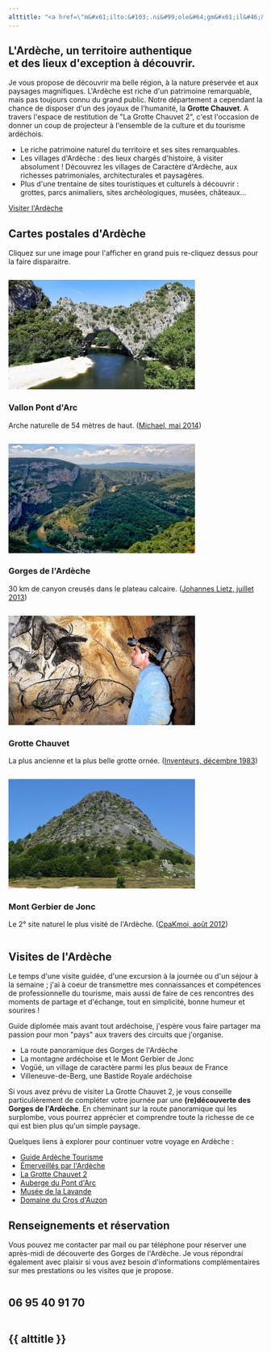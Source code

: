 ```yaml
---
alttitle: "<a href=\"m&#x61;ilto:&#103;.ni&#99;ole&#64;gm&#x61;il&#46;&#x63;om\">&#103;.ni&#99;ole&#64;gm&#x61;il&#46;&#x63;om</a>"
---
```

<section>

## L'Ardèche, un territoire authentique<br>et des lieux d'exception à découvrir.

Je vous propose de découvrir ma belle région, à la nature préservée et aux
paysages magnifiques. L'Ardèche est riche d'un patrimoine remarquable, mais pas
toujours connu du grand public. Notre département a cependant la chance de
disposer d'un des joyaux de l'humanité, la **Grotte Chauvet**. A travers l'espace
de restitution de "La Grotte Chauvet 2", c'est l'occasion de donner un coup de
projecteur à l'ensemble de la culture et du tourisme ardéchois.

* Le riche patrimoine naturel du territoire et ses sites remarquables.
* Les villages d'Ardèche : des lieux chargés d'histoire, à visiter absolument !
  Découvrez les villages de Caractère d'Ardèche, aux richesses patrimoniales,
  architecturales et paysagères.
* Plus d'une trentaine de sites touristiques et culturels à découvrir : grottes,
  parcs animaliers, sites archéologiques, musées, châteaux...

<div class="button">

[Visiter l'Ardèche](#visites)

</div>

</section>

<section id="photos">

## Cartes postales d'Ardèche

<div class="aide">

Cliquez sur une image pour l'afficher en grand puis re-cliquez dessus pour la
faire disparaitre.

</div>

<div class="row popx">
  <div class="column half">

![](./images/thumbs/vallon-pont-arc.jpg)

### Vallon Pont d'Arc

Arche naturelle de 54 mètres de haut.
([Michael, mai 2014](https://www.flickr.com/photos/jakob65/14311720556))

  </div>
  <div class="column half">

![](./images/thumbs/gorges-ardeche.jpg)

### Gorges de l'Ardèche

30 km de canyon creusés dans le plateau calcaire.
([Johannes Lietz, juillet 2013](https://www.flickr.com/photos/joe_leads/13043293793))

  </div>
  <div class="column half">

![](./images/thumbs/grotte-chauvet.jpg)

### Grotte Chauvet

La plus ancienne et la plus belle grotte ornée.
([Inventeurs, décembre 1983](https://fr-fr.facebook.com/InventeursGrotteChauvet))

  </div>
  <div class="column half">

![](./images/thumbs/mont-gerbier-jonc.jpg)

### Mont Gerbier de Jonc

Le 2° site naturel le plus visité de l'Ardèche.
([CpaKmoi, août 2012](https://www.flickr.com/photos/cpakmoi/8664182413))

  </div>
</div>

</section>

<section id="visites">

## Visites de l'Ardèche

Le temps d'une visite guidée, d'une excursion à la journée ou d'un séjour à la
semaine ; j'ai à coeur de transmettre mes connaissances et compétences de
professionnelle du tourisme, mais aussi de faire de ces rencontres des moments
de partage et d'échange, tout en simplicité, bonne humeur et sourires !

Guide diplomée mais avant tout ardéchoise, j'espère vous faire partager ma
passion pour mon "pays" aux travers des circuits que j'organise.

* La route panoramique des Gorges de l'Ardèche
* La montagne ardéchoise et le Mont Gerbier de Jonc
* Vogüé, un village de caractère parmi les plus beaux de France
* Villeneuve-de-Berg, une Bastide Royale ardéchoise

Si vous avez prévu de visiter La Grotte Chauvet 2, je vous conseille
particulièrement de compléter votre journée par une **(re)découverte des Gorges
de l'Ardèche**. En cheminant sur la route panoramique qui les surplombe, vous
pourrez apprécier et comprendre toute la richesse de ce qui est bien plus qu'un
simple paysage.

Quelques liens à explorer pour continuer votre voyage en Ardèche :

* [Guide Ardèche Tourisme](https://www.ardeche-guide.com/)
* [Émerveillés par l'Ardèche](http://www.emerveillesparlardeche.com/)
* [La Grotte Chauvet 2](https://www.grottechauvet2ardeche.com/)
* [Auberge du Pont d'Arc](https://www.aubergedupontdarc.com/)
* [Musée de la Lavande](https://www.museedelalavandeardeche.com/)
* [Domaine du Cros d'Auzon](http://www.domaine-cros-auzon.com/)

</section>

<section id="contacts">

## Renseignements et réservation

Vous pouvez me contacter par mail ou par téléphone pour réserver une après-midi
de découverte des Gorges de l'Ardèche. Je vous répondrai également avec plaisir
si vous avez besoin d'informations complémentaires sur mes prestations ou les
visites que je propose.

<div class="row">
  <div class="column half">

## 06 95 40 91 70

  </div>
  <div class="column half">

## {{ alttitle }}

  </div>
</div>

</section>
